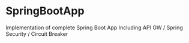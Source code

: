 # SpringBootApp
Implementation of complete Spring Boot App Including API GW / Spring Security / Circuit Breaker
